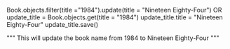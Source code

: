 Book.objects.filter(title ="1984").update(title = "Nineteen Eighty-Four")
OR
update_title = Book.objects.get(title = "1984")
update_title.title = "Nineteen Eighty-Four"
update_title.save()

"""
This will update the book name from 1984 to Nineteen Eighty-Four
"""